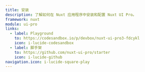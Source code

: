 ```yaml
---
title: 安装
description: 了解如何在 Nuxt 应用程序中安装和配置 Nuxt UI Pro。
framework: nuxt
module: ui-pro
links:
  - label: Playground
    to: https://codesandbox.io/p/devbox/nuxt-ui-pro3-fdcykl
    icon: i-lucide-codesandbox
  - label: 脚手架
    to: https://github.com/nuxt-ui-pro/starter
    icon: i-lucide-github
navigation.icon: i-lucide-square-play
---
```

